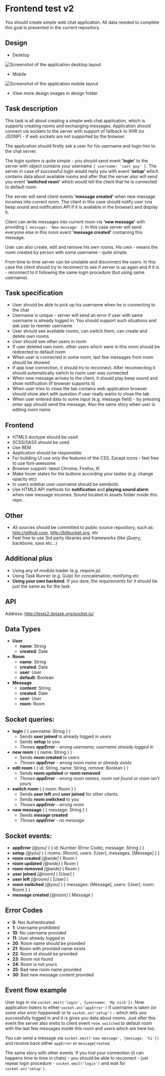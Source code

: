 Frontend test v2
===========
You should create simple web chat application. All data needed to complete this goal is presented in the
current repository.

## Design
* Desktop

![Screenshot of the application desktop layout](design/desktop-app1.png)

* Mobile

![Screenshot of the application mobile layout](design/mobile-app1.png)

* View more design images in design folder

Task description
-------------------
This task is all about creating a simple web chat application, which is supports creating rooms
and exchanging messages. Application should connect via sockets to the server with
support of fallback to XHR (or JSONP) - if web sockets are not supported by the browser.

The application should firstly ask a user for his username and login him to the chat server.

The login system is quite simple - you should send event **'login'** to the server with object contains
your username `{ username: 'cool guy' }`. The server in case of successful login would reply
you with event **'setup'** which contains data about available rooms and after that the server also
will send you event **'switched room'** which would tell the client that he is connected to default room.

The server will send client events **'message created'** when new message incomes into current room.
The client in this case should notify user (via beep sound and notification API if it is available in
the browser) and display it.

Client can write messages into current room via **'new message'** with providing `{ message: 'New message' }`.
In this case server will send everyone else in this room event **'message created'** containing this message.

User can also create, edit and remove his own rooms. His own - means the room created by person with some username -
quite simple.

From time to time server can be unstable and disconnect the users. In this case the client should try to reconnect
to see if server is up again and if it is - reconnect to it following the same login procedure (but using same username).


## Task specification

- User should be able to pick up his username when he is connecting to the chat
- Username is unique - server will send an error if user with same username is already logged in.
You should support such situations and ask user to reenter username
- User should see available rooms, can switch them, can create and delete own rooms
- User should see other users in room
- If user deleted own room, other users which were in this room should be redirected to default room
- When user is connected in some room, last few messages from room should be showed
- If app lose connection, it should try to reconnect. After reconnecting it should automatically switch to room
user was connected
- When new message arrives to the client, it should play beep sound and show notification (if browser supports it)
- When user tries to close the tab contains web application browser should show alert with question if user really
wants to close the tab
- When user entered data to some input (e.g. message field) - by pressing enter app should send the message. Also
the same story when user is editing room name

## Frontend

- HTML5 doctype should be used
- SCSS/SASS should be used
- Use REM
- Application should be responsible
- For building UI use only the features of the CSS. Except icons - feel free to use font-awesome
- Browser support: latest Chrome, Firefox, IE
- Make hover states for the buttons according your tastes (e.g. change opacity etc)
- In users sidebar user username should be semibold.
- Use HTML5 API methods for **notification** and **playing sound alarm** when new message incomes. Sound located in
assets folder inside this repo.

## Other
- All sources should be committed to public source repository, such as: http://github.com, http://bitbucket.org, etc
- Feel free to use 3rd party libraries and frameworks (like jQuery, backbone, sass etc...)

Additional plus
-----------------
- Using any of module loader (e.g. require.js)
- Using Task Runner (e.g. Gulp) for concatenation, minifying etc
- **Using your own backend**. If you dare, the requirements for it should be just the same as for the task.

API
-----------------
Address: http://tests2.dotask.org/socket.io/

## Data Types
* **User**
    * **name**: String
    * **created**: Date
* **Room**
    * **name**: String
    * **created**: Date
    * **user**: User
    * **default**: Boolean
* **Message**
    * **content**: String
    * **created**: Date
    * **user**: User
    * **room**: Room

## Socket queries:
* **login** ( { username: String } )
    * Sends **user joined** to already logged in users
    * Sends **setup** to you
    * *Throws **appError** - wrong username, username already logged in*
* **new room** ( { name: String } )
    * Sends **room created** to users
    * *Throws **appError** - wrong room name or already exists*
* **edit room** ( { id: String, name: String, remove: Boolean } )
    * Sends **room updated** or **room removed**
    * *Throws **appError** - wrong room names, room not found or room isn't yours*
* **switch room** ( { room: Room } )
    * Sends **user left** and **user joined** for other clients
    * Sends **room switched** to you
    * *Throws **appError** - wrong room*
* **new message** ( { message: String } )
    * Sends **mesage created**
    * *Throws **appError** - no message*

## Socket events:
* **appError** *[@you]* ( { id: Number (Error Code), message: String } )
* **setup** *[@you]* ( { rooms: [Room], users: [User], messages: [Message] } )
* **room created** *[@wide]* ( Room )
* **room updated** *[@wide]* ( Room )
* **room removed** *[@wide]* ( Room )
* **user joined** *[@room]* ( [User] )
* **user left** *[@room]* ( [User] )
* **room switched** *[@you]* ( { messages: [Message], users: [User], room: Room } )
* **message created** *[@room]* ( Message )

## Error Codes
* **0**: Not Authenticated
* **1**: Username prohibited
* **10**: No username provided
* **11**: User already logged in
* **20**: Room name should be provided
* **21**: Room with provided name exists
* **22**: Room id should be provided
* **23**: Room not found
* **24**: Room is not yours
* **25**: Bad new room name provided
* **30**: Bad new message content provided

## Event flow example
User logs in via `socket.emit('login', {username: 'My nick'})`. Now application listens to
either `socket.on('appError')` if username is taken *(or some else error happened)* or to
`socket.on('setup')` - which tells you successfully logged in and it is gives you data about rooms. Just after
this event the server also emits to client event `room switched` to default room with the last few messages inside
this room and users which are here too.

You can send a message via `socket.emit('new message', {message: 'hi'})` and receive back either `appError` or
`messageCreated`.

The same story with other events. If you lost your connection (it can happens time to time in chats) - you
should be able to reconnect - just repeat login procedure - `socket.emit('login')` and wait for `socket.on('setup')`.
